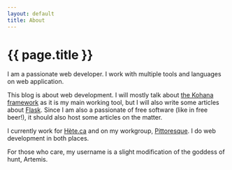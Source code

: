 ```yaml
---
layout: default
title: About
---
```


# {{ page.title }}

I am a passionate web developer. I work with multiple tools and languages on web 
application.

This blog is about web development. I will mostly talk about 
[the Kohana framework](http://kohanaframework.org) as it is my main working 
tool, but I will also write some articles about [Flask](http://flask.pocoo.org). 
Since I am also a passionate of free software (like in free beer!), it should 
also host some articles on the matter.

I currently work for [Hète.ca](http://hete.ca) and on my workgroup, 
[Pittoresque](https://pittoresque.github.io). I do web development in both 
places.

For those who care, my username is a slight modification of the goddess of hunt, 
Artemis.
